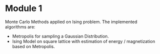 # Module 1

Monte Carlo Methods applied on Ising problem. The implemented algorithms are:

- Metropolis for sampling a Gaussian Distribution.
- Ising Model on square lattice with estimation of energy / magnetization based on Metropolis.

